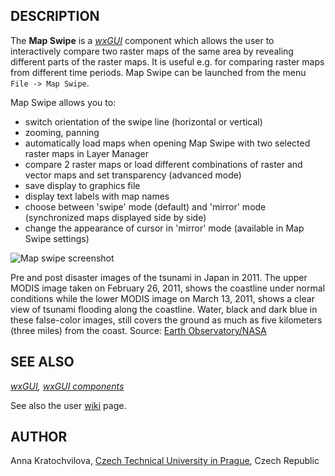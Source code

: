 
## DESCRIPTION

The **Map Swipe** is a *[wxGUI](wxGUI.html)* component
which allows the user to interactively compare two raster maps of the same
area by revealing different parts of the raster maps.
It is useful e.g. for comparing raster maps from different time periods.
Map Swipe can be launched from the menu `File -> Map Swipe`.

Map Swipe allows you to:

* switch orientation of the swipe line (horizontal or vertical)
* zooming, panning
* automatically load maps when opening Map Swipe with two selected raster maps in Layer Manager
* compare 2 raster maps or load different combinations of raster
  and vector maps and set transparency (advanced mode)
* save display to graphics file
* display text labels with map names
* choose between 'swipe' mode (default) and 'mirror' mode (synchronized maps displayed side by side)
* change the appearance of cursor in 'mirror' mode (available in Map Swipe settings)

![Map swipe screenshot](mapswipe_tsunami.jpg)

Pre and post disaster images of the tsunami in Japan in 2011. The upper MODIS image
taken on February 26, 2011, shows the coastline under normal conditions while the lower
MODIS image on March 13, 2011, shows a clear view of tsunami flooding along the coastline.
Water, black and dark blue in these false-color images, still covers the ground as much
as five kilometers (three miles) from the coast.
Source: [Earth Observatory/NASA](https://earthobservatory.nasa.gov/images/49634/tsunami-flooding-near-sendai-japan)

## SEE ALSO

*[wxGUI](wxGUI.html),
[wxGUI components](wxGUI.components.html)*

See also the user [wiki](https://grasswiki.osgeo.org/wiki/WxGUI_Map_Swipe) page.

## AUTHOR

Anna Kratochvilova,
[Czech Technical University in Prague](https://www.cvut.cz), Czech Republic
